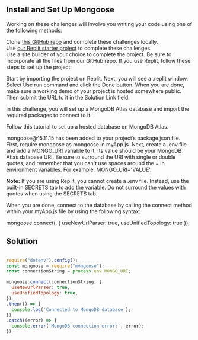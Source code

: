 ## Install and Set Up Mongoose

Working on these challenges will involve you writing your code using one of the following methods:

Clone [this GitHub repo](https://github.com/freeCodeCamp/boilerplate-mongomongoose/) and complete these challenges locally.  <br/>
Use [our Replit starter project](https://replit.com/github/freeCodeCamp/boilerplate-mongomongoose) to complete these challenges.  <br/>
Use a site builder of your choice to complete the project. Be sure to incorporate all the files from our GitHub repo.
If you use Replit, follow these steps to set up the project:

Start by importing the project on Replit.
Next, you will see a .replit window.
Select Use run command and click the Done button.
When you are done, make sure a working demo of your project is hosted somewhere public. Then submit the URL to it in the Solution Link field.

In this challenge, you will set up a MongoDB Atlas database and import the required packages to connect to it.

Follow this tutorial to set up a hosted database on MongoDB Atlas.

mongoose@^5.11.15 has been added to your project’s package.json file. First, require mongoose as mongoose in myApp.js. Next, create a .env file and add a MONGO_URI variable to it. Its value should be your MongoDB Atlas database URI. Be sure to surround the URI with single or double quotes, and remember that you can't use spaces around the = in environment variables. For example, MONGO_URI='VALUE'.

**Note:** If you are using Replit, you cannot create a .env file. Instead, use the built-in SECRETS tab to add the variable. Do not surround the values with quotes when using the SECRETS tab.

When you are done, connect to the database by calling the connect method within your myApp.js file by using the following syntax:

mongoose.connect(<Your URI>, { useNewUrlParser: true, useUnifiedTopology: true });

## Solution

```javaScript

require("dotenv").config();
const mongoose = require("mongoose");
const connectionString = process.env.MONGO_URI;

mongoose.connect(connectionString, {
  useNewUrlParser: true,
  useUnifiedTopology: true,
})
.then(() => {
  console.log('Connected to MongoDB database');
})
.catch((error) => {
  console.error('MongoDB connection error:', error);
})

```

